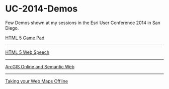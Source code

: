 UC-2014-Demos
=============

Few Demos shown at my sessions in the Esri User Conference 2014 in San Diego.

[HTML 5 Game Pad](http://sathyaprasad.github.io/UC-2014-Demos/html5-gamepad)

***

[HTML 5 Web Speech](http://sathyaprasad.github.io/UC-2014-Demos/html5-webspeech)

***

[ArcGIS Online and Semantic Web](http://sathyaprasad.github.io/UC-2014-Demos/arcgis-semanticweb)

***

[Taking your Web Maps Offline](http://sathyaprasad.github.io/UC-2014-Demos/offline-webmaps)
